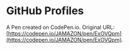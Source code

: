# GitHub Profiles

A Pen created on CodePen.io. Original URL: [https://codepen.io/JAMAZON/pen/ExOVQpm](https://codepen.io/JAMAZON/pen/ExOVQpm).

